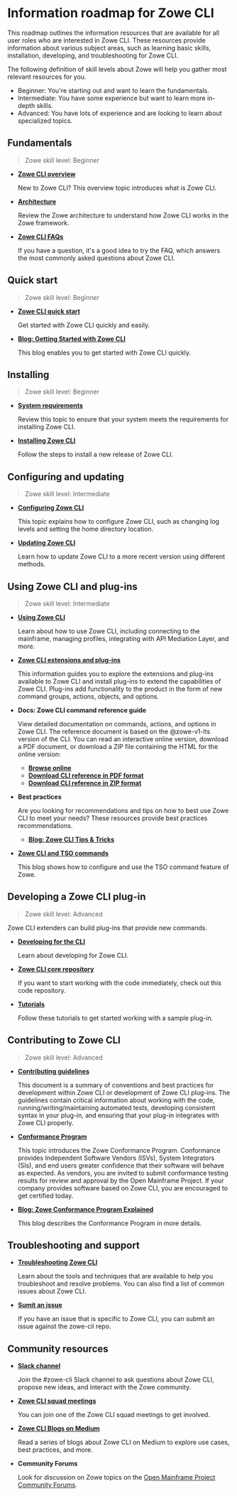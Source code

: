 # Information roadmap for Zowe CLI

This roadmap outlines the information resources that are available for all user roles who are interested in Zowe CLI. These resources provide information about various subject areas, such as learning basic skills, installation, developing, and troubleshooting for Zowe CLI.

The following definition of skill levels about Zowe will help you gather most relevant resources for you. 

* Beginner: You're starting out and want to learn the fundamentals.
* Intermediate: You have some experience but want to learn more in-depth skills. 
* Advanced: You have lots of experience and are looking to learn about specialized topics.

## Fundamentals

> Zowe skill level: Beginner

- [**Zowe CLI overview**](overview.md#zowe-cli)

   New to Zowe CLI? This overview topic introduces what is Zowe CLI.

- [**Architecture**](zowe-architecture.md#zowe-architecture)

   Review the Zowe architecture to understand how Zowe CLI works in the Zowe framework. 

- [**Zowe CLI FAQs**](freqaskques.md#zowe-cli-faq)
   
   If you have a question, it's a good idea to try the FAQ, which answers the most commonly asked questions about Zowe CLI.
   

## Quick start

> Zowe skill level: Beginner

- [**Zowe CLI quick start**](cli-getting-started.md)
   
   Get started with Zowe CLI quickly and easily.

- [**Blog: Getting Started with Zowe CLI**](https://medium.com/zowe/getting-started-with-zowe-cli-7a29420c6be7)

   This blog enables you to get started with Zowe CLI quickly. 

## Installing

> Zowe skill level: Beginner

- [**System requirements**](../user-guide/systemrequirements.md#zowe-cli-requirements)

   Review this topic to ensure that your system meets the requirements for installing Zowe CLI. 

- [**Installing Zowe CLI**](../user-guide/cli-installcli.md)

   Follow the steps to install a new release of Zowe CLI.

## Configuring and updating

> Zowe skill level: Intermediate

- [**Configuring Zowe CLI**](../user-guide/cli-configuringcli.md)

   This topic explains how to configure Zowe CLI, such as changing log levels and setting the home directory location.

- [**Updating Zowe CLI**](../user-guide/cli-updatingcli.md)

   Learn how to update Zowe CLI to a more recent version using different methods. 

## Using Zowe CLI and plug-ins

> Zowe skill level: Intermediate

- [**Using Zowe CLI**](../user-guide/cli-usingcli.md)

   Learn about how to use Zowe CLI, including connecting to the mainframe, managing profiles, integrating with API Mediation Layer, and more.

- [**Zowe CLI extensions and plug-ins**](../user-guide/cli-extending.md)

   This information guides you to explore the extensions and plug-ins available to Zowe CLI and install plug-ins to extend the capabilities of Zowe CLI. Plug-ins add functionality to the product in the form of new command groups, actions, objects, and options.

- **Docs: Zowe CLI command reference guide**

   View detailed documentation on commands, actions, and options in Zowe CLI. The reference document is based on the @zowe-v1-lts version of the CLI. You can read an interactive online version, download a PDF document, or download a ZIP file containing the HTML for the online version:
   - <b><a href="../web_help/index.html" target="_blank">Browse online</a></b>
   - <b><a href="../CLIReference_Zowe.pdf" target="_blank">Download CLI reference in PDF format</a></b>
   - <b><a href="../zowe_web_help.zip" target="_blank">Download CLI reference in ZIP format</a></b>

- **Best practices**

   Are you looking for recommendations and tips on how to best use Zowe CLI to meet your needs? These resources provide best practices recommendations.
   
   - [**Blog: Zowe CLI Tips & Tricks**](https://medium.com/modern-mainframe/zowe-cli-tips-tricks-79607b8dbd4e)

- [**Zowe CLI and TSO commands**](https://medium.com/zowe/zowe-ci-and-tso-commands-14e5445fca1e)

   This blog shows how to configure and use the TSO command feature of Zowe.

## Developing a Zowe CLI plug-in

> Zowe skill level: Advanced

Zowe CLI extenders can build plug-ins that provide new commands.

- [**Developing for the CLI**](../extend/extend-cli/cli-developing-a-plugin.md) 

   Learn about developing for Zowe CLI.

- [**Zowe CLI core repository**](https://github.com/zowe/zowe-cli)

   If you want to start working with the code immediately, check out this code repository. 

- [**Tutorials**](../extend/extend-cli/cli-devTutorials.md#tutorials)

   Follow these tutorials to get started working with a sample plug-in.

## Contributing to Zowe CLI

> Zowe skill level: Advanced

- [**Contributing guidelines**](https://github.com/zowe/zowe-cli/blob/master/CONTRIBUTING.md)

   This document is a summary of conventions and best practices for development within Zowe CLI or development of Zowe CLI plug-ins. The guidelines contain critical information about working with the code, running/writing/maintaining automated tests, developing consistent syntax in your plug-in, and ensuring that your plug-in integrates with Zowe CLI properly.

- [**Conformance Program**](../extend/zowe-conformance-program.md)
   
  This topic introduces the Zowe Conformance Program. Conformance provides Independent Software Vendors (ISVs), System Integrators (SIs), and end users greater confidence that their software will behave as expected. As vendors, you are invited to submit conformance testing results for review and approval by the Open Mainframe Project. If your company provides software based on Zowe CLI, you are encouraged to get certified today.

- [**Blog: Zowe Conformance Program Explained**](https://medium.com/zowe/zowe-conformance-program-7f1574ade8ea)

   This blog describes the Conformance Program in more details.

## Troubleshooting and support

- [**Troubleshooting Zowe CLI**](../troubleshoot/cli/troubleshoot-cli.md)

   Learn about the tools and techniques that are available to help you troubleshoot and resolve problems. You can also find a list of common issues about Zowe CLI. 

- [**Sumit an issue**](https://github.com/zowe/zowe-cli/issues/new)

   If you have an issue that is specific to Zowe CLI, you can submit an issue against the zowe-cli repo.

## Community resources 

- [**Slack channel**](https://openmainframeproject.slack.com/)
   
   Join the #zowe-cli Slack channel to ask questions about Zowe CLI, propose new ideas, and interact with the Zowe community. 

- [**Zowe CLI squad meetings**](https://lists.openmainframeproject.org/g/zowe-dev/calendar)

   You can join one of the Zowe CLI squad meetings to get involved.

- [**Zowe CLI Blogs on Medium**](https://medium.com/zowe/search?q=Zowe%20CLI) 

   Read a series of blogs about Zowe CLI on Medium to explore use cases, best practices, and more. 

- **Community Forums**

   Look for discussion on Zowe topics on the [Open Mainframe Project Community Forums](https://community.openmainframeproject.org/c/zowe).






